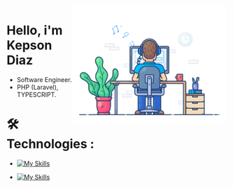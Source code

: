 <div align="left">
  <a href="https://api.daily.dev/get?r=SupianIDz" target="_blank">
    <img
      width="355"
      align="right"
      src="https://raw.githubusercontent.com/SupianIDz/SupianIDz/main/coding.gif"
    />
  </a>
</div>

# Hello, i'm Kepson Diaz
  - Software Engineer.
  - PHP (Laravel), TYPESCRIPT.
    
 #  🛠 Technologies :
 - [![My Skills](https://go-skill-icons.vercel.app/api/icons?i=js,typescript,tailwind,vue,livewire)](https://skillicons.dev)
   
 - [![My Skills](https://skillicons.dev/icons?i=php,postgres,docker,aws)](https://skillicons.dev)



